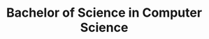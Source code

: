 ---
title: Bachelor of Science in Computer Science
start: Sep 2013
end: Jul 2016
organization: Faculty of Sciences, University of Lisbon
logo: img/ciencias_logo.png
location: Lisbon, Portugal
layout: layouts/work.njk
---